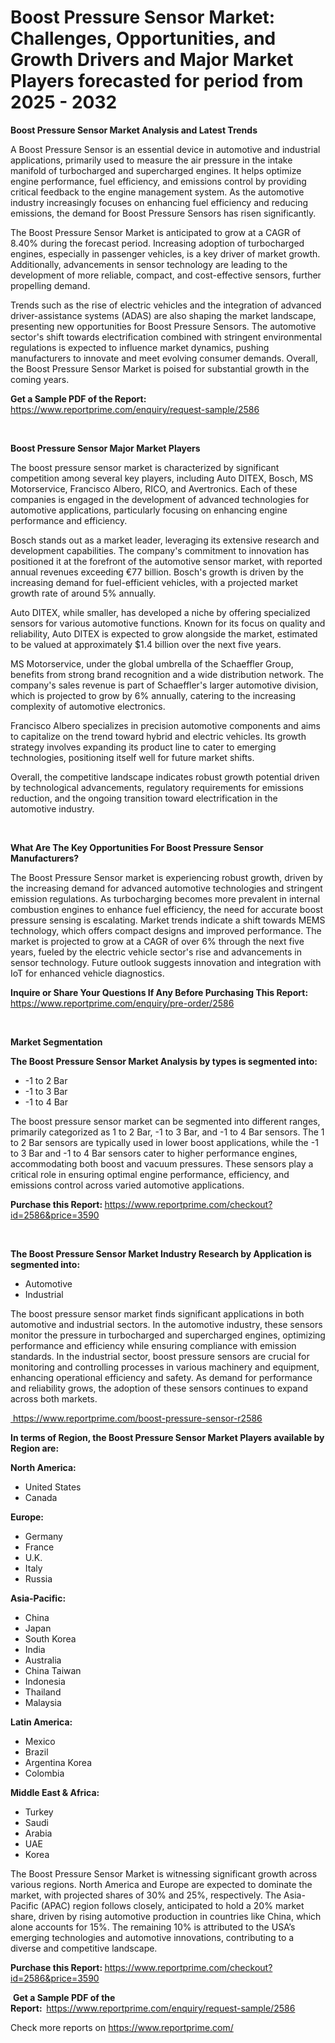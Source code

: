 <p><h1>Boost Pressure Sensor Market: Challenges, Opportunities, and Growth Drivers and Major Market Players forecasted for period from 2025 - 2032</h1></p><p><strong>Boost Pressure Sensor Market Analysis and Latest Trends</strong></p>
<p><p>A Boost Pressure Sensor is an essential device in automotive and industrial applications, primarily used to measure the air pressure in the intake manifold of turbocharged and supercharged engines. It helps optimize engine performance, fuel efficiency, and emissions control by providing critical feedback to the engine management system. As the automotive industry increasingly focuses on enhancing fuel efficiency and reducing emissions, the demand for Boost Pressure Sensors has risen significantly.</p><p>The Boost Pressure Sensor Market is anticipated to grow at a CAGR of 8.40% during the forecast period. Increasing adoption of turbocharged engines, especially in passenger vehicles, is a key driver of market growth. Additionally, advancements in sensor technology are leading to the development of more reliable, compact, and cost-effective sensors, further propelling demand. </p><p>Trends such as the rise of electric vehicles and the integration of advanced driver-assistance systems (ADAS) are also shaping the market landscape, presenting new opportunities for Boost Pressure Sensors. The automotive sector's shift towards electrification combined with stringent environmental regulations is expected to influence market dynamics, pushing manufacturers to innovate and meet evolving consumer demands. Overall, the Boost Pressure Sensor Market is poised for substantial growth in the coming years.</p></p>
<p><strong>Get a Sample PDF of the Report:&nbsp;</strong> <a href="https://www.reportprime.com/enquiry/request-sample/2586?utm_campaign=3528&utm_medium=2&utm_source=Github&utm_content=ia&utm_term=18032025&utm_id=boost-pressure-sensor">https://www.reportprime.com/enquiry/request-sample/2586</a></p>
<p>&nbsp;</p>
<p><strong>Boost Pressure Sensor Major Market Players</strong></p>
<p><p>The boost pressure sensor market is characterized by significant competition among several key players, including Auto DITEX, Bosch, MS Motorservice, Francisco Albero, RICO, and Avertronics. Each of these companies is engaged in the development of advanced technologies for automotive applications, particularly focusing on enhancing engine performance and efficiency.</p><p>Bosch stands out as a market leader, leveraging its extensive research and development capabilities. The company's commitment to innovation has positioned it at the forefront of the automotive sensor market, with reported annual revenues exceeding €77 billion. Bosch's growth is driven by the increasing demand for fuel-efficient vehicles, with a projected market growth rate of around 5% annually.</p><p>Auto DITEX, while smaller, has developed a niche by offering specialized sensors for various automotive functions. Known for its focus on quality and reliability, Auto DITEX is expected to grow alongside the market, estimated to be valued at approximately $1.4 billion over the next five years. </p><p>MS Motorservice, under the global umbrella of the Schaeffler Group, benefits from strong brand recognition and a wide distribution network. The company's sales revenue is part of Schaeffler's larger automotive division, which is projected to grow by 6% annually, catering to the increasing complexity of automotive electronics.</p><p>Francisco Albero specializes in precision automotive components and aims to capitalize on the trend toward hybrid and electric vehicles. Its growth strategy involves expanding its product line to cater to emerging technologies, positioning itself well for future market shifts.</p><p>Overall, the competitive landscape indicates robust growth potential driven by technological advancements, regulatory requirements for emissions reduction, and the ongoing transition toward electrification in the automotive industry.</p></p>
<p>&nbsp;</p>
<p><strong>What Are The Key Opportunities For Boost Pressure Sensor Manufacturers?</strong></p>
<p><p>The Boost Pressure Sensor market is experiencing robust growth, driven by the increasing demand for advanced automotive technologies and stringent emission regulations. As turbocharging becomes more prevalent in internal combustion engines to enhance fuel efficiency, the need for accurate boost pressure sensing is escalating. Market trends indicate a shift towards MEMS technology, which offers compact designs and improved performance. The market is projected to grow at a CAGR of over 6% through the next five years, fueled by the electric vehicle sector's rise and advancements in sensor technology. Future outlook suggests innovation and integration with IoT for enhanced vehicle diagnostics.</p></p>
<p><strong>Inquire or Share Your Questions If Any Before Purchasing This Report:</strong> <a href="https://www.reportprime.com/enquiry/pre-order/2586?utm_campaign=3528&utm_medium=2&utm_source=Github&utm_content=ia&utm_term=18032025&utm_id=boost-pressure-sensor">https://www.reportprime.com/enquiry/pre-order/2586</a></p>
<p>&nbsp;</p>
<p><strong>Market Segmentation</strong></p>
<p><strong>The Boost Pressure Sensor Market Analysis by types is segmented into:</strong></p>
<p><ul><li>-1 to 2 Bar</li><li>-1 to 3 Bar</li><li>-1 to 4 Bar</li></ul></p>
<p><p>The boost pressure sensor market can be segmented into different ranges, primarily categorized as 1 to 2 Bar, -1 to 3 Bar, and -1 to 4 Bar sensors. The 1 to 2 Bar sensors are typically used in lower boost applications, while the -1 to 3 Bar and -1 to 4 Bar sensors cater to higher performance engines, accommodating both boost and vacuum pressures. These sensors play a critical role in ensuring optimal engine performance, efficiency, and emissions control across varied automotive applications.</p></p>
<p><strong>Purchase this Report:&nbsp;</strong><a href="https://www.reportprime.com/checkout?id=2586&price=3590&utm_campaign=3528&utm_medium=2&utm_source=Github&utm_content=ia&utm_term=18032025&utm_id=boost-pressure-sensor">https://www.reportprime.com/checkout?id=2586&price=3590</a></p>
<p>&nbsp;</p>
<p><strong>The Boost Pressure Sensor Market Industry Research by Application is segmented into:</strong></p>
<p><ul><li>Automotive</li><li>Industrial</li></ul></p>
<p><p>The boost pressure sensor market finds significant applications in both automotive and industrial sectors. In the automotive industry, these sensors monitor the pressure in turbocharged and supercharged engines, optimizing performance and efficiency while ensuring compliance with emission standards. In the industrial sector, boost pressure sensors are crucial for monitoring and controlling processes in various machinery and equipment, enhancing operational efficiency and safety. As demand for performance and reliability grows, the adoption of these sensors continues to expand across both markets.</p></p>
<p><a href="https://www.reportprime.com/boost-pressure-sensor-r2586?utm_campaign=3528&utm_medium=2&utm_source=Github&utm_content=ia&utm_term=18032025&utm_id=boost-pressure-sensor">&nbsp;https://www.reportprime.com/boost-pressure-sensor-r2586</a></p>
<p><strong>In terms of Region, the Boost Pressure Sensor Market Players available by Region are:</strong></p>
<p>
    <p> <strong> North America: </strong>
        <ul>
            <li>United States</li>
            <li>Canada</li>
        </ul>
        </p> 
    <p> <strong> Europe: </strong>
        <ul>
            <li>Germany</li>
            <li>France</li>
            <li>U.K.</li>
            <li>Italy</li>
            <li>Russia</li>
        </ul>
        </p> 
    <p> <strong> Asia-Pacific: </strong>
        <ul>
            <li>China</li>
            <li>Japan</li>
            <li>South Korea</li>
            <li>India</li>
            <li>Australia</li>
            <li>China Taiwan</li>
            <li>Indonesia</li>
            <li>Thailand</li>
            <li>Malaysia</li>
        </ul>
        </p> 
    <p> <strong> Latin America: </strong>
        <ul>
            <li>Mexico</li>
            <li>Brazil</li>
            <li>Argentina Korea</li>
            <li>Colombia</li>
        </ul>
        </p> 
    <p> <strong> Middle East & Africa: </strong>
        <ul>
            <li>Turkey</li>
            <li>Saudi</li>
            <li>Arabia</li>
            <li>UAE</li>
            <li>Korea</li>
        </ul>
    </p>
    </p>
<p><p>The Boost Pressure Sensor Market is witnessing significant growth across various regions. North America and Europe are expected to dominate the market, with projected shares of 30% and 25%, respectively. The Asia-Pacific (APAC) region follows closely, anticipated to hold a 20% market share, driven by rising automotive production in countries like China, which alone accounts for 15%. The remaining 10% is attributed to the USA’s emerging technologies and automotive innovations, contributing to a diverse and competitive landscape.</p></p>
<p><strong>Purchase this Report: </strong><a href="https://www.reportprime.com/checkout?id=2586&price=3590&utm_campaign=3528&utm_medium=2&utm_source=Github&utm_content=ia&utm_term=18032025&utm_id=boost-pressure-sensor">https://www.reportprime.com/checkout?id=2586&price=3590</a></p>
<p>&nbsp;<strong>Get a Sample PDF of the Report:&nbsp;&nbsp;</strong><a href="https://www.reportprime.com/enquiry/request-sample/2586?utm_campaign=3528&utm_medium=2&utm_source=Github&utm_content=ia&utm_term=18032025&utm_id=boost-pressure-sensor">https://www.reportprime.com/enquiry/request-sample/2586</a></p>
<p><strong></strong></p>
<p>Check more reports on <a href="https://www.reportprime.com/?utm_campaign=3528&utm_medium=2&utm_source=Github&utm_content=ia&utm_term=18032025&utm_id=boost-pressure-sensor">https://www.reportprime.com/</a></p>